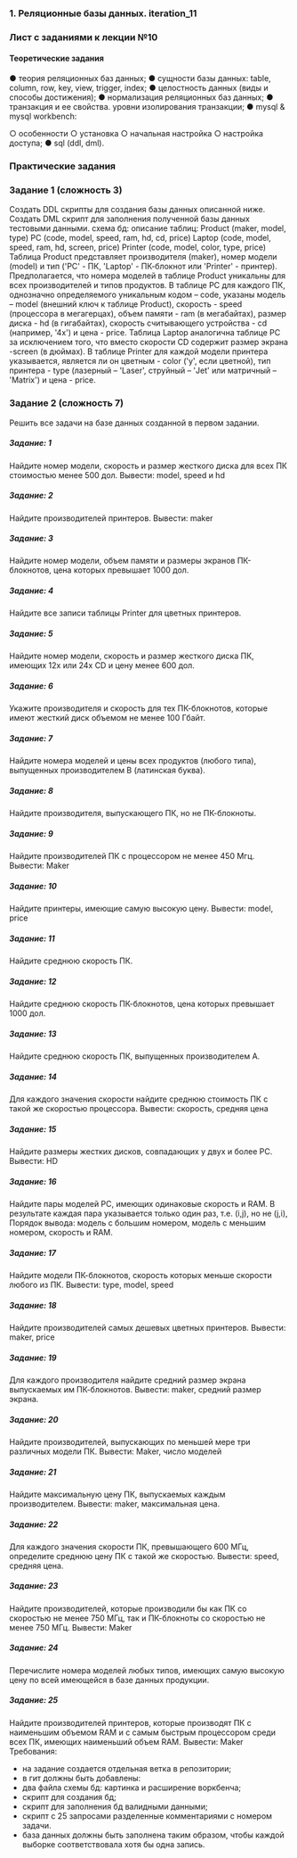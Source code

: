 ### 1. Реляционные базы данных. iteration_11 ###

### Лист с заданиями к лекции №10
#### Теоретические задания
● теория реляционных баз данных;
● сущности базы данных: table, column, row, key, view, trigger, index;
● целостность данных (виды и способы достижения);
● нормализация реляционных баз данных;
● транзакция и ее свойства. уровни изолирования транзакции;
● mysql & mysql workbench:

○ особенности
○ установка
○ начальная настройка
○ настройка доступа;
● sql (ddl, dml).

### Практические задания
### Задание 1 (сложность 3)
Создать DDL скрипты для создания базы данных описанной ниже.
Создать DML скрипт для заполнения полученной базы данных тестовыми
данными.
схема бд:
описание таблиц:
Product (maker, model, type)
PC (code, model, speed, ram, hd, cd, price)
Laptop (code, model, speed, ram, hd, screen, price)
Printer (code, model, color, type, price)
Таблица Product представляет производителя (maker), номер модели
(model) и тип ('PC' - ПК, 'Laptop' - ПК-блокнот или 'Printer' - принтер).
Предполагается, что номера моделей в таблице Product уникальны для
всех производителей и типов продуктов.
В таблице PC для каждого ПК, однозначно определяемого уникальным
кодом – code, указаны модель – model (внешний ключ к таблице Product),
скорость - speed (процессора в мегагерцах), объем памяти - ram (в
мегабайтах), размер диска - hd (в гигабайтах), скорость считывающего
устройства - cd (например, '4x') и цена - price.
Таблица Laptop аналогична таблице РС за исключением того, что вместо
скорости CD содержит размер экрана -screen (в дюймах). В таблице Printer
для каждой модели принтера указывается, является ли он цветным - color
('y', если цветной), тип принтера - type (лазерный – 'Laser', струйный – 'Jet'
или матричный – 'Matrix') и цена - price.

### Задание 2 (сложность 7)
Решить все задачи на базе данных созданной в первом задании.
##### Задание: 1
Найдите номер модели, скорость и размер жесткого диска для всех ПК
стоимостью менее 500 дол. Вывести: model, speed и hd
##### Задание: 2
Найдите производителей принтеров. Вывести: maker
##### Задание: 3
Найдите номер модели, объем памяти и размеры экранов ПК-блокнотов,
цена которых превышает 1000 дол.
##### Задание: 4
Найдите все записи таблицы Printer для цветных принтеров.
##### Задание: 5
Найдите номер модели, скорость и размер жесткого диска ПК, имеющих
12x или 24x CD и цену менее 600 дол.
##### Задание: 6
Укажите производителя и скорость для тех ПК-блокнотов, которые имеют
жесткий диск объемом не менее 100 Гбайт.
##### Задание: 7
Найдите номера моделей и цены всех продуктов (любого типа),
выпущенных производителем B (латинская буква).
##### Задание: 8
Найдите производителя, выпускающего ПК, но не ПК-блокноты.
##### Задание: 9
Найдите производителей ПК с процессором не менее 450 Мгц. Вывести:
Maker
##### Задание: 10
Найдите принтеры, имеющие самую высокую цену. Вывести: model, price
##### Задание: 11
Найдите среднюю скорость ПК.
##### Задание: 12
Найдите среднюю скорость ПК-блокнотов, цена которых превышает 1000
дол.
##### Задание: 13
Найдите среднюю скорость ПК, выпущенных производителем A.
##### Задание: 14
Для каждого значения скорости найдите среднюю стоимость ПК с такой
же скоростью процессора. Вывести: скорость, средняя цена
##### Задание: 15
Найдите размеры жестких дисков, совпадающих у двух и более PC.
Вывести: HD
##### Задание: 16
Найдите пары моделей PC, имеющих одинаковые скорость и RAM. В
результате каждая пара указывается только один раз, т.е. (i,j), но не (j,i),
Порядок вывода: модель с большим номером, модель с меньшим номером,
скорость и RAM.
##### Задание: 17
Найдите модели ПК-блокнотов, скорость которых меньше скорости
любого из ПК.
Вывести: type, model, speed
##### Задание: 18
Найдите производителей самых дешевых цветных принтеров. Вывести:
maker, price
##### Задание: 19
Для каждого производителя найдите средний размер экрана выпускаемых
им ПК-блокнотов. Вывести: maker, средний размер экрана.
##### Задание: 20
Найдите производителей, выпускающих по меньшей мере три различных
модели ПК. Вывести: Maker, число моделей
##### Задание: 21
Найдите максимальную цену ПК, выпускаемых каждым производителем.
Вывести: maker, максимальная цена.
##### Задание: 22
Для каждого значения скорости ПК, превышающего 600 МГц, определите
среднюю цену ПК с такой же скоростью. Вывести: speed, средняя цена.
##### Задание: 23
Найдите производителей, которые производили бы как ПК со скоростью
не менее 750 МГц, так и ПК-блокноты со скоростью не менее 750 МГц.
Вывести: Maker
##### Задание: 24
Перечислите номера моделей любых типов, имеющих самую высокую
цену по всей имеющейся в базе данных продукции.
##### Задание: 25
Найдите производителей принтеров, которые производят ПК с
наименьшим объемом RAM и с самым быстрым процессором среди всех
ПК, имеющих наименьший объем RAM. Вывести: Maker
Требования:
- на задание создается отдельная ветка в репозитории;
- в гит должны быть добавлены:
- два файла схемы бд: картинка и расширение воркбенча;
- скрипт для создания бд;
- скрипт для заполнения бд валидными данными;
- скрипт с 25 запросами разделенные комментариями с номером
  задачи.
- база данных должны быть заполнена таким образом, чтобы каждой
  выборке соответствовала хотя бы одна запись.



